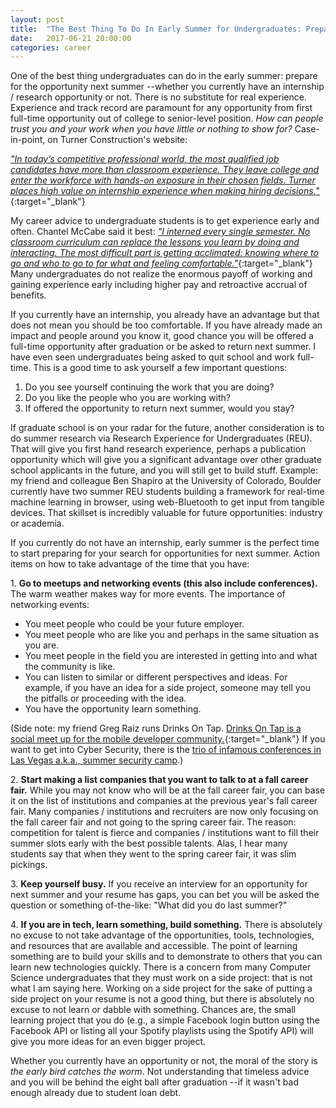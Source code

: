 ```yaml
---
layout: post
title:  "The Best Thing To Do In Early Summer for Undergraduates: Prepare For Opportunities Next Summer"
date:   2017-06-21 20:00:00
categories: career
---
```


One of the best thing undergraduates can do in the early summer: prepare for the opportunity next summer --whether you currently have an internship / research opportunity or not.  There is no substitute for real experience.  Experience and track record are paramount for any opportunity from first full-time opportunity out of college to senior-level position. _How can people trust you and your work when you have little or nothing to show for?_  Case-in-point, on Turner Construction's website:

[_"In today’s competitive professional world, the most qualified job candidates have more than classroom experience. They leave college and enter the workforce with hands-on exposure in their chosen fields. Turner places high value on internship experience when making hiring decisions._"](http://www.turnerconstruction.com/careers/campus/internships){:target="_blank"}

My career advice to undergraduate students is to get experience early and often.  Chantel McCabe said it best: [_"I interned every single semester. No classroom curriculum can replace the lessons you learn by doing and interacting. The most difficult part is getting acclimated: knowing where to go and who to go to for what and feeling comfortable."_](http://tnhdigital.com/8185/news/tnh-alumni-series-chantel-mccabe-11/){:target="_blank"}  Many undergraduates do not realize the enormous payoff of working and gaining experience early including higher pay and retroactive accrual of benefits.

If you currently have an internship, you already have an advantage but that does not mean you should be too comfortable.  If you have already made an impact and people around you know it, good chance you will be offered a full-time opportunity after graduation or be asked to return next summer.  I have even seen undergraduates being asked to quit school and work full-time.  This is a good time to ask yourself a few important questions:

1. Do you see yourself continuing the work that you are doing?
2. Do you like the people who you are working with?
3. If offered the opportunity to return next summer, would you stay?

If graduate school is on your radar for the future, another consideration is to do summer research via Research Experience for Undergraduates (REU).  That will give you first hand research experience, perhaps a publication opportunity which will give you a significant advantage over other graduate school applicants in the future, and you will still get to build stuff.  Example: my friend and colleague Ben Shapiro at the University of Colorado, Boulder currently have two summer REU students building a framework for real-time machine learning in browser, using web-Bluetooth to get input from tangible devices.  That skillset is incredibly valuable for future opportunities: industry or academia.

If you currently do not have an internship, early summer is the perfect time to start preparing for your search for opportunities for next summer.  Action items on how to take advantage of the time that you have:

<p>1. <strong>Go to meetups and networking events (this also include conferences).</strong>  The warm weather makes way for more events.  The importance of networking events:</p>

* You meet people who could be your future employer.
* You meet people who are like you and perhaps in the same situation as you are.
* You meet people in the field you are interested in getting into and what the community is like.
* You can listen to similar or different perspectives and ideas. For example, if you have an idea for a side project, someone may tell you the pitfalls or proceeding with the idea.
* You have the opportunity learn something.

(Side note: my friend Greg Raiz runs Drinks On Tap.  [Drinks On Tap is a social meet up for the mobile developer community.](https://www.meetup.com/DrinksOnTap/){:target="_blank"}  If you want to get into Cyber Security, there is the [trio of infamous conferences in Las Vegas a.k.a., summer security camp](/security/2015/07/19/security-summer-camp.html).)

<p>2. <strong>Start making a list companies that you want to talk to at a fall career fair.</strong>  While you may not know who will be at the fall career fair, you can base it on the list of institutions and companies at the previous year's fall career fair.  Many companies / institutions and recruiters are now only focusing on the fall career fair and not going to the spring career fair.  The reason: competition for talent is fierce and companies / institutions want to fill their summer slots early with the best possible talents.  Alas, I hear many students say that when they went to the spring career fair, it was slim pickings.</p>

<p>3. <strong>Keep yourself busy.</strong>  If you receive an interview for an opportunity for next summer and your resume has gaps, you can bet you will be asked the question or something of-the-like: "What did you do last summer?"</p>

<p>4. <strong>If you are in tech, learn something, build something.</strong> There is absolutely no excuse to not take advantage of the opportunities, tools, technologies, and resources that are available and accessible. The point of learning something are to build your skills and to demonstrate to others that you can learn new technologies quickly. There is a concern from many Computer Science undergraduates that they must work on a side project: that is not what I am saying here.  Working on a side project for the sake of putting a side project on your resume is not a good thing, but there is absolutely no excuse to not learn or dabble with something.  Chances are, the small learning project that you do (e.g., a simple Facebook login button using the Facebook API or listing all your Spotify playlists using the Spotify API) will give you more ideas for an even bigger project.</p>

Whether you currently have an opportunity or not, the moral of the story is *the early bird catches the worm*.  Not understanding that timeless advice and you will be behind the eight ball after graduation --if it wasn't bad enough already due to student loan debt.